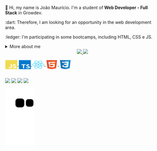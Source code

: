 <p align="left"> 
 🖖 Hi, my name is João Maurício. I'm a student of <strong>Web Developer - Full Stack</strong> in Growdev.
</p>

<p>
 :dart: Therefore, I am looking for an opportunity in the web development area.
 </p>
 
 <p>
 :ledger: I'm participating in some bootcamps, including HTML, CSS e JS.
 </p>
 
 <details>
  <summary> More about me</summary>
<div align="left">
 
``` js
const joaomauriciosneto = {
    personal: {
        fullName: 'João Maurício dos Santos Neto',
        birthDate: '1975-11-09',
        pronouns: 'he' | 'him',
        interests: ['music', 'games', 'language learning', 'sports', 'movies', 'series'],
    },
        full_stack_student: {
            skills: {
                JS: 'Javascript',
                HTML: 'HTML5',
                CSS: 'sass',
            }
         },
}
```
  </div>
</details>

<div align="center">
  <a href="https://github.com/joaomauriciosneto">
  <img height="180em" src="https://github-readme-stats.vercel.app/api?username=joaomauriciosneto&show_icons=true&theme=dracula&include_all_commits=true&count_private=true"/>
  <img height="180em" src="https://github-readme-stats.vercel.app/api/top-langs/?username=joaomauriciosneto&layout=compact&langs_count=7&theme=dracula"/>
</div>
 <div style="display: inline_block"><br>
  <img align="center" alt="Rafa-Js" height="30" width="40" src="https://raw.githubusercontent.com/devicons/devicon/master/icons/javascript/javascript-plain.svg">
  <img align="center" alt="Rafa-Ts" height="30" width="40" src="https://raw.githubusercontent.com/devicons/devicon/master/icons/typescript/typescript-plain.svg">
  <img align="center" alt="Rafa-React" height="30" width="40" src="https://raw.githubusercontent.com/devicons/devicon/master/icons/react/react-original.svg">
  <img align="center" alt="Rafa-HTML" height="30" width="40" src="https://raw.githubusercontent.com/devicons/devicon/master/icons/html5/html5-original.svg">
  <img align="center" alt="Rafa-CSS" height="30" width="40" src="https://raw.githubusercontent.com/devicons/devicon/master/icons/css3/css3-original.svg">
</div>
  
##
 
<div>
  <a href="https://instagram.com/joaomauriciopersonal" target="_blank"><img src="https://img.shields.io/badge/-Instagram-%23E4405F?style=for-the-badge&logo=instagram&logoColor=white" target="_blank"></a>
  <a href ="mailto:joaomauricio1975@gmail.com"><img src="https://img.shields.io/badge/-Gmail-%23333?style=for-the-badge&logo=gmail&logoColor=white" target="_blank"></a>
 <a href="https://twitter.com/jmauriciosneto" target="_blank"><img src="https://img.shields.io/badge/Twitter-1DA1F2?style=for-the-badge&logo=twitter&logoColor=white"></a>
  <a href="https://www.linkedin.com/in/joaomauriciowebdev" target="_blank"><img src="https://img.shields.io/badge/-LinkedIn-%230077B5?style=for-the-badge&logo=linkedin&logoColor=white" target="_blank"></a>
 </div>
 
 ![Snake animation](https://github.com/joaomauriciosneto/joaomauriciosneto/blob/output/github-contribution-grid-snake.svg)
 
